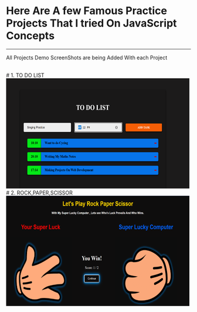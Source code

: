 # Here Are A few Famous Practice Projects That I tried On JavaScript Concepts
---
All Projects Demo ScreenShots are being Added With each Project

<br>
# 1. TO DO LIST

<img src="./TO DO LIST/Screenshots/Screenshot 2025-06-03 171146.png" alt="Image 2" width="500" height="300" />
<br>
# 2. ROCK,PAPER,SCISSOR

  <img src="./Rock,paper,Scissor game/images/Screenshot 2025-06-11 164125.png" alt="Image 1" width="500" height="300" style="margin-right: 10px;" />

  
